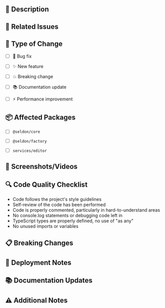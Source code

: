 ## 📝 Description
<!-- Provide a clear and concise description of what this PR does -->

## 🔗 Related Issues
<!-- Link to any related issues using "Fixes #123", "Closes #456", or "Related to #789" -->

## 🧪 Type of Change
<!-- Mark the relevant option with an "x" -->

- [ ] 🐛 Bug fix
- [ ] ✨ New feature
- [ ] 💥 Breaking change
- [ ] 📚 Documentation update
- [ ] ⚡ Performance improvement


## 📦 Affected Packages
<!-- Mark the relevant packages with an "x" -->

- [ ] `@seldon/core`
- [ ] `@seldon/factory`
- [ ] `services/editor`


## 📸 Screenshots/Videos
<!-- If applicable, add screenshots or videos to help explain your changes -->


## 🔍 Code Quality Checklist

- Code follows the project's style guidelines
- Self-review of the code has been performed
- Code is properly commented, particularly in hard-to-understand areas
- No console.log statements or debugging code left in
- TypeScript types are properly defined, no use of "as any"
- No unused imports or variables


## 📋 Breaking Changes
<!-- If this is a breaking change, describe what breaks and how to migrate -->

## 🚀 Deployment Notes
<!-- Any special deployment considerations or environment variables needed -->

## 📚 Documentation Updates
<!-- List any documentation that needs to be updated -->

## ⚠️ Additional Notes
<!-- Any additional information that reviewers should know -->

